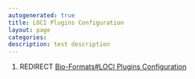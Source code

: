 ```yaml
---
autogenerated: true
title: LOCI Plugins Configuration
layout: page
categories: 
description: test description
---
```


1.  REDIRECT [Bio-Formats\#LOCI Plugins Configuration](Bio-Formats#LOCI_Plugins_Configuration)
